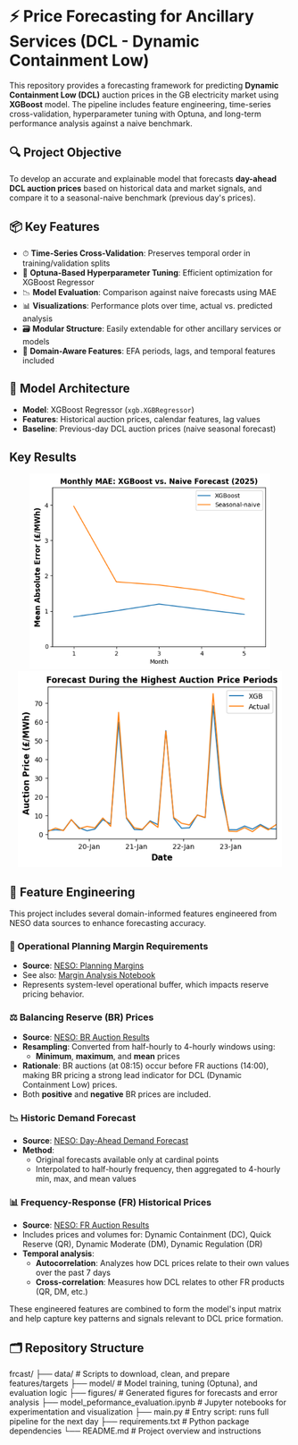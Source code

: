 # ⚡ Price Forecasting for Ancillary Services (DCL - Dynamic Containment Low)

This repository provides a forecasting framework for predicting **Dynamic Containment Low (DCL)** auction prices in the GB electricity market using **XGBoost** model. The pipeline includes feature engineering, time-series cross-validation, hyperparameter tuning with Optuna, and long-term performance analysis against a naive benchmark.

## 🔍 Project Objective

To develop an accurate and explainable model that forecasts **day-ahead DCL auction prices** based on historical data and market signals, and compare it to a seasonal-naive benchmark (previous day's prices).

## 📦 Key Features
- ⏱ **Time-Series Cross-Validation**: Preserves temporal order in training/validation splits  
- 🔁 **Optuna-Based Hyperparameter Tuning**: Efficient optimization for XGBoost Regressor  
- 📉 **Model Evaluation**: Comparison against naive forecasts using MAE  
- 📊 **Visualizations**: Performance plots over time, actual vs. predicted analysis  
- 🗃 **Modular Structure**: Easily extendable for other ancillary services or models  
- 🧠 **Domain-Aware Features**: EFA periods, lags, and temporal features included

## 🧬 Model Architecture
- **Model**: XGBoost Regressor (`xgb.XGBRegressor`)
- **Features**: Historical auction prices, calendar features, lag values
- **Baseline**: Previous-day DCL auction prices (naive seasonal forecast)

## Key Results
<p align="center">
  <img src="./figures/Monthly_MAE.png"   height="350"  />
  <img src="./figures/forecast_highest_price_Jan.png"   height="350"  />
</p>

## 🧪 Feature Engineering
This project includes several domain-informed features engineered from NESO data sources to enhance forecasting accuracy.

### 🔧 Operational Planning Margin Requirements
- **Source**: [NESO: Planning Margins](https://www.neso.energy/data-portal/daily-opmr)  
- See also: [Margin Analysis Notebook](https://github.com/SwatiInd/UK-Power-Analysis/blob/main/Operational_planning_margin.ipynb)  
- Represents system-level operational buffer, which impacts reserve pricing behavior.

### ⚖️ Balancing Reserve (BR) Prices
- **Source**: [NESO: BR Auction Results](https://www.neso.energy/data-portal/eac-br-auction-results)
- **Resampling**: Converted from half-hourly to 4-hourly windows using:
  - **Minimum**, **maximum**, and **mean** prices
- **Rationale**: BR auctions (at 08:15) occur before FR auctions (14:00), making BR pricing a strong lead indicator for DCL (Dynamic Containment Low) prices.
- Both **positive** and **negative** BR prices are included.

### 📉 Historic Demand Forecast
- **Source**: [NESO: Day-Ahead Demand Forecast](https://www.neso.energy/data-portal/1-day-ahead-demand-forecast/historic_day_ahead_demand_forecasts)
- **Method**:
  - Original forecasts available only at cardinal points
  - Interpolated to half-hourly frequency, then aggregated to 4-hourly min, max, and mean values

### 📊 Frequency-Response (FR) Historical Prices
- **Source**: [NESO: FR Auction Results](https://www.neso.energy/data-portal/eac-auction-results)
- Includes prices and volumes for: Dynamic Containment (DC), Quick Reserve (QR), Dynamic Moderate (DM), Dynamic Regulation (DR)
- **Temporal analysis**:
  - **Autocorrelation**: Analyzes how DCL prices relate to their own values over the past 7 days
  - **Cross-correlation**: Measures how DCL relates to other FR products (QR, DM, etc.)

These engineered features are combined to form the model's input matrix and help capture key patterns and signals relevant to DCL price formation.

## 🗂️ Repository Structure

frcast/
├── data/                                          # Scripts to download, clean, and prepare features/targets
├── model/                                         # Model training, tuning (Optuna), and evaluation logic
├── figures/                                       # Generated figures for forecasts and error analysis
├── model_peformance_evaluation.ipynb              # Jupyter notebooks for experimentation and visualization
├── main.py                                        # Entry script: runs full pipeline for the next day 
├── requirements.txt                               # Python package dependencies
└── README.md                                      # Project overview and instructions

